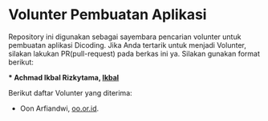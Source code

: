 # Volunter Pembuatan Aplikasi

Repository ini digunakan sebagai sayembara pencarian volunter untuk pembuatan aplikasi Dicoding. Jika Anda tertarik untuk menjadi Volunter, silakan lakukan PR(pull-request) pada berkas ini ya. Silakan gunakan format berikut:


**\* Achmad Ikbal Rizkytama, [Ikbal](Sleman)**


Berikut daftar Volunter yang diterima:

* Oon Arfiandwi, [oo.or.id](https://oo.or.id).
